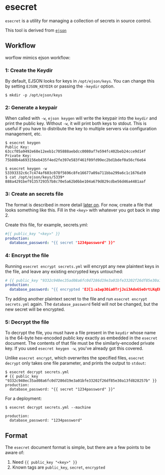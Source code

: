 # esecret

`esecret` is a utility for managing a collection of secrets in source control.

This tool is derived from [`ejson`](https://github.com/Shopify/ejson)

## Workflow

worflow mimics ejson workflow:

### 1: Create the Keydir

By default, EJSON looks for keys in `/opt/ejson/keys`. You can change this by
setting `EJSON_KEYDIR` or passing the `-keydir` option.

```
$ mkdir -p /opt/ejson/keys
```

### 2: Generate a keypair

When called with `-w`, `ejson keygen` will write the keypair into the `keydir`
and print the public key. Without `-w`, it will print both keys to stdout. This
is useful if you have to distribute the key to multiple servers via
configuration management, etc.

```
$ esecret keygen
Public Key:
63ccf05a9492e68e12eeb1c705888aebdcc0080af7e594fc402beb24cce9d14f
Private Key:
75b80b4a693156eb435f4ed2fe397e583f461f09fd99ec2bd1bdef0a56cf6e64
```

```
$ esecret keygen -w
53393332c6c7c474af603c078f5696c8fe16677a09a711bba299a6c1c1676a59
$ cat /opt/ejson/keys/5339*
888a4291bef9135729357b8c70e5a62b0bbe104a679d829cdbe56d46a4481aaf
```

### 3: Create an secrets file

The format is described in more detail [later on](#format). For now, create a
file that looks something like this. Fill in the `<key>` with whatever you got
back in step 2.

Create this file, for example, secrets.yml:

```yaml
#{{ public_key "<key>" }}
production:
  database_password: "{{ secret "1234password" }}"
```

### 4: Encrypt the file

Running `esecret encrypt secrets.yml` will encrypt any new plaintext keys in the
file, and leave any existing encrypted keys untouched:

```yaml
# {{ public_key "9332c940ec35ad08a6fc0d7286d19e3a01bfe33202f26df85e30a13fd828257b" }}
production:
  database_password: "{{ encrypted "EJ[1:a1wp3Oia0TrjJxi3AdoGSeOrtLKqEK1MqT2i2TgdXQI=:xr1tfOnKjjqdn/rloihdpzd8E9Uv1z7Y:dTJCMLBwUBxDovaFquT3XiifwiiWK4Qmg1F7/g==]" }}"
```

Try adding another plaintext secret to the file and run `esecret encrypt secrets.yml` again. The `database_password` field will not be changed, but the
new secret will be encrypted.

### 5: Decrypt the file

To decrypt the file, you must have a file present in the `keydir` whose name is
the 64-byte hex-encoded public key exactly as embedded in the `esecret` document.
The contents of that file must be the similarly-encoded private key. If you used
`esecret keygen -w`, you've already got this covered.

Unlike `esecret encrypt`, which overwrites the specified files, `esecret decrypt`
only takes one file parameter, and prints the output to `stdout`:

```
$ esecret decrypt secrets.yml
# {{ public_key "9332c940ec35ad08a6fc0d7286d19e3a01bfe33202f26df85e30a13fd828257b" }}
production:
  database_password: "{{ secret "1234password" }}"
```

For a deployment:
```
$ esecret decrypt secrets.yml --machine

production:
  database_password: "1234password"
```

## Format

The `esecret` document format is simple, but there are a few points to be aware
of:

1. Need ```{{ public_key "<key>" }}```
2. Known tags are ```public_key```, ```secret```, ```encrypted```
